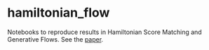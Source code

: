 # hamiltonian_flow
Notebooks to reproduce results in Hamiltonian Score Matching and Generative Flows. See the [paper](https://arxiv.org/abs/2410.20470).
